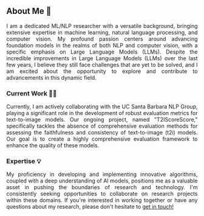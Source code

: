 <div style="text-align: justify;">

  ## About Me 🚀
  
  I am a dedicated ML/NLP researcher with a versatile background, bringing extensive expertise in machine learning, natural language processing, and computer vision. My profound passion centers around advancing foundation models in the realms of both NLP and computer vision, with a specific emphasis on Large Language Models (LLMs). Despite the incredible improvements in Large Language Models (LLMs) over the last few years, I believe they still face challenges that are yet to be solved, and I am excited about the opportunity to explore and contribute to advancements in this dynamic field.
  
  ### Current Work 👩‍💻
  
  Currently, I am actively collaborating with the UC Santa Barbara NLP Group, playing a significant role in the development of robust evaluation metrics for text-to-image models. Our ongoing project, named "T2IScoreScore," specifically tackles the absence of comprehensive evaluation methods for assessing the faithfulness and consistency of text-to-image (t2i) models. Our goal is to create a highly comprehensive evaluation framework to enhance the quality of these models.
  
  ### Expertise 💡
  
  My proficiency in developing and implementing innovative algorithms, coupled with a deep understanding of AI models, positions me as a valuable asset in pushing the boundaries of research and technology. I'm consistently seeking opportunities to collaborate on research projects within these domains. If you're interested in working together or have any questions about my research, please don't hesitate to [get in touch!](mailto:khoshnoodi.ma@gmail.com)

</div>

<!---
[![GitHub Streak](https://github-readme-streak-stats.herokuapp.com?user=Arenaa&theme=dark&card_width=450)](https://git.io/streak-stats)


Arenaa/Arenaa is a ✨ special ✨ repository because its `README.md` (this file) appears on your GitHub profile.
You can click the Preview link to take a look at your changes.
--->
